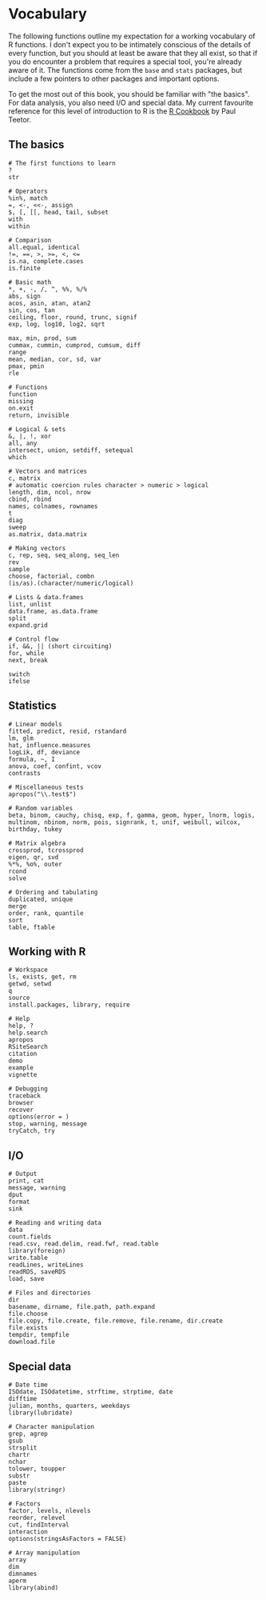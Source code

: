 # Vocabulary

The following functions outline my expectation for a working vocabulary of R functions. I don't expect you to be intimately conscious of the details of every function, but you should at least be aware that they all exist, so that if you do encounter a problem that requires a special tool, you're already aware of it. The functions come from the `base` and `stats` packages, but include a few pointers to other packages and important options.

To get the most out of this book, you should be familiar with "the basics".  For data analysis, you also need I/O and special data.  My current favourite reference for this level of introduction to R is the [R Cookbook](http://amzn.com/0596809158?tag=hadlwick-20) by Paul Teetor.

## The basics

    # The first functions to learn
    ?
    str

    # Operators
    %in%, match
    =, <-, <<-, assign
    $, [, [[, head, tail, subset
    with
    within

    # Comparison 
    all.equal, identical
    !=, ==, >, >=, <, <=
    is.na, complete.cases
    is.finite

    # Basic math
    *, +, -, /, ^, %%, %/%
    abs, sign
    acos, asin, atan, atan2
    sin, cos, tan
    ceiling, floor, round, trunc, signif
    exp, log, log10, log2, sqrt

    max, min, prod, sum
    cummax, cummin, cumprod, cumsum, diff
    range
    mean, median, cor, sd, var
    pmax, pmin
    rle

    # Functions
    function
    missing
    on.exit
    return, invisible

    # Logical & sets 
    &, |, !, xor
    all, any
    intersect, union, setdiff, setequal
    which

    # Vectors and matrices
    c, matrix
    # automatic coercion rules character > numeric > logical
    length, dim, ncol, nrow
    cbind, rbind
    names, colnames, rownames
    t
    diag
    sweep
    as.matrix, data.matrix
    
    # Making vectors 
    c, rep, seq, seq_along, seq_len
    rev
    sample
    choose, factorial, combn
    (is/as).(character/numeric/logical)
    
    # Lists & data.frames 
    list, unlist
    data.frame, as.data.frame
    split
    expand.grid
    
    # Control flow 
    if, &&, || (short circuiting)
    for, while
    next, break

    switch
    ifelse
    
## Statistics

    # Linear models 
    fitted, predict, resid, rstandard
    lm, glm
    hat, influence.measures
    logLik, df, deviance
    formula, ~, I
    anova, coef, confint, vcov
    contrasts
    
    # Miscellaneous tests
    apropos("\\.test$")

    # Random variables 
    beta, binom, cauchy, chisq, exp, f, gamma, geom, hyper, lnorm, logis,
    multinom, nbinom, norm, pois, signrank, t, unif, weibull, wilcox, 
    birthday, tukey

    # Matrix algebra 
    crossprod, tcrossprod
    eigen, qr, svd
    %*%, %o%, outer
    rcond
    solve
    
    # Ordering and tabulating 
    duplicated, unique
    merge
    order, rank, quantile
    sort
    table, ftable

## Working with R

    # Workspace 
    ls, exists, get, rm
    getwd, setwd
    q
    source
    install.packages, library, require

    # Help
    help, ?
    help.search
    apropos
    RSiteSearch
    citation
    demo
    example
    vignette

    # Debugging
    traceback
    browser
    recover
    options(error = )
    stop, warning, message
    tryCatch, try

## I/O

    # Output
    print, cat
    message, warning
    dput
    format
    sink

    # Reading and writing data
    data
    count.fields
    read.csv, read.delim, read.fwf, read.table
    library(foreign)
    write.table
    readLines, writeLines
    readRDS, saveRDS
    load, save

    # Files and directories 
    dir
    basename, dirname, file.path, path.expand
    file.choose
    file.copy, file.create, file.remove, file.rename, dir.create
    file.exists
    tempdir, tempfile
    download.file

## Special data

    # Date time
    ISOdate, ISOdatetime, strftime, strptime, date
    difftime
    julian, months, quarters, weekdays
    library(lubridate)

    # Character manipulation 
    grep, agrep
    gsub
    strsplit
    chartr
    nchar
    tolower, toupper
    substr
    paste
    library(stringr)

    # Factors 
    factor, levels, nlevels
    reorder, relevel
    cut, findInterval
    interaction
    options(stringsAsFactors = FALSE)

    # Array manipulation
    array
    dim
    dimnames
    aperm
    library(abind)